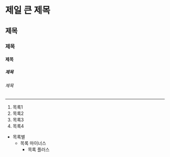 # 제일 큰 제목
## 제목
### 제목
#### 제목
##### 제목
###### 제목

* * *

1. 목록1
2. 목록2
4. 목록3
5. 목록4

* 목록별
  - 목록 마이너스
    + 목록 플러스
       
